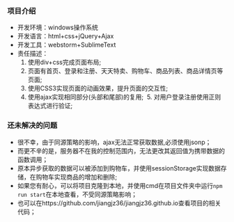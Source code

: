 ### 项目介绍
- 开发环境：windows操作系统
- 开发语言：html+css+jQuery+Ajax
- 开发工具：webstorm+SublimeText
- 责任描述：
  1. 使用div+css完成页面布局;
  2. 页面有首页、登录和注册、天天特卖、购物车、商品列表、商品详情页等页面;
  3. 使用CSS3实现页面的动画效果，提升页面的交互性;
  4. 使用ajax实现相同部分(头部和尾部)的复用; 
  5. 对用户登录注册使用正则表达式进行验证;


### 还未解决的问题
- 很不幸，由于同源策略的影响，ajax无法正常获取数据,必须使用jsonp；
- 而更不辛的是，服务器不在我的控制范围内，无法更改其返回值为携带数据的函数调用；
- 原本异步获取的数据可以被添加到购物车，并使用sessionStorage实现数据存储，在购物车实现商品的增加和删除;
- 如果您有耐心，可以将项目克隆到本地，并使用cmd在项目文件夹中运行`npm run start`在本地查看，不受同源策略影响；
- 也可以在https://github.com/jiangjz36/jiangjz36.github.io查看项目的相关代码；
